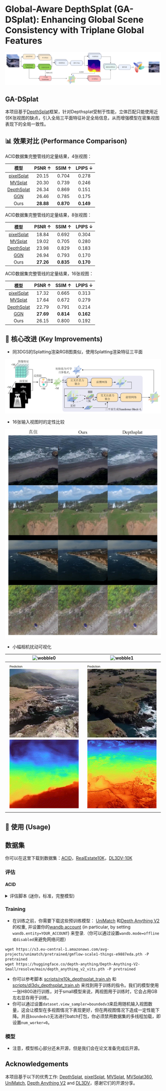 

# Global-Aware DepthSplat (GA-DSplat): Enhancing Global Scene Consistency with Triplane Global Features



![image-20250810202321609](Git_Assets/pipeline.png)

## GA-DSplat

本项目基于[DepthSplat](https://github.com/cvg/depthsplat)框架，针对Depthsplat受制于性能，立体匹配只能使用近邻K张视图的缺点，引入全局三平面特征补足全局信息，从而增强模型在密集视图表现下的全局一致性。

## 📊 效果对比 (Performance Comparison)

ACID数据集完整管线的定量结果，4张视图：

|                         模型                          | PSNR ↑ | SSIM ↑ | LPIPS ↓ |
| :---------------------------------------------------: | :----: | :----: | :-----: |
| [pixelSplat](https://github.com/dcharatan/pixelsplat) | 20.15  | 0.704  |  0.278  |
|    [MVSplat](https://github.com/donydchen/mvsplat)    | 20.30  | 0.739  |  0.246  |
|    [DepthSplat](https://github.com/cvg/depthsplat)    | 26.34  | 0.869  |  0.151  |
|     [GGN](https://github.com/shengjun-zhang/GGN)      | 26.46  | 0.785  |  0.175  |
|                         Ours                          | **28.88**  | **0.870**  |  **0.149**  |

ACID数据集完整管线的定量结果，8张视图：

|                         模型                          | PSNR ↑ | SSIM ↑ | LPIPS ↓ |
| :---------------------------------------------------: | :----: | :----: | :-----: |
| [pixelSplat](https://github.com/dcharatan/pixelsplat) | 18.84  | 0.692  |  0.304  |
|    [MVSplat](https://github.com/donydchen/mvsplat)    | 19.02  | 0.705  |  0.280  |
|    [DepthSplat](https://github.com/cvg/depthsplat)    | 23.98  | 0.829  |  0.183  |
|     [GGN](https://github.com/shengjun-zhang/GGN)      | 26.94  | 0.793  |  0.170  |
|                         Ours                          | **27.26**  | **0.835**  |  **0.170**  |

ACID数据集完整管线的定量结果，16张视图：

|                         模型                          | PSNR ↑ | SSIM ↑ | LPIPS ↓ |
| :---------------------------------------------------: | :----: | :----: | :-----: |
| [pixelSplat](https://github.com/dcharatan/pixelsplat) | 17.32  | 0.665  |  0.313  |
|    [MVSplat](https://github.com/donydchen/mvsplat)    | 17.64  | 0.672  |  0.279  |
|    [DepthSplat](https://github.com/cvg/depthsplat)    | 22.79  | 0.791  |  0.214  |
|     [GGN](https://github.com/shengjun-zhang/GGN)      | **27.69**  | **0.814**  |  **0.162**  |
|                         Ours                          | 26.15  | 0.800  |  0.192  |

## 🔧 核心改进 (Key Improvements)

+ 同3DGS的Splatting渲染RGB图类似，使用Splatting渲染特征三平面

![image-20250810181506320](Git_Assets/triplane.png)

+ 16张输入视图时的定性比较

![image-20250810214911491](Git_Assets/comparison.png)

+ 小幅相机扰动可视化

| ![wobble0](Git_Assets/wobble0.gif) | ![wobble1](Git_Assets/wobble1.gif) |
|--------|---------------|
| ![rgb0](Git_Assets/rgb0.gif) | ![rgb1](Git_Assets/rgb1.gif) |

## 🚀 使用 (Usage)

## 数据集

你可以在这里下载到数据集：[ACID](https://hyper.ai/cn/datasets/20569)，[RealEstate10K](https://google.github.io/realestate10k/download.html)，[DL3DV-10K](https://github.com/DL3DV-10K/Dataset)

### 评估

#### ACID

<details>
<summary>评估脚本 (迷你，标准，完整模型)</summary>

- 评估迷你模型:

```
# Table 1 of depthsplat paper
CUDA_VISIBLE_DEVICES=0 python -m src.main +experiment=acid \
dataset.test_chunk_interval=1 \
model.encoder.upsample_factor=4 \
model.encoder.lowest_feature_resolution=4 \
checkpointing.pretrained_model=pretrained/depthsplat-gs-small-re10k-256x256-view2-cfeab6b1.pth \
mode=test \
dataset/view_sampler=evaluation
```

<!-- </details>

<details>
<summary><b>评估标准模型, 使用:</b></summary> -->


- 评估标准模型:

```
# Table 1 of depthsplat paper
CUDA_VISIBLE_DEVICES=0 python -m src.main +experiment=acid \
dataset.test_chunk_interval=1 \
model.encoder.num_scales=2 \
model.encoder.upsample_factor=2 \
model.encoder.lowest_feature_resolution=4 \
model.encoder.monodepth_vit_type=vitb \
checkpointing.pretrained_model=pretrained/depthsplat-gs-base-re10k-256x256-view2-ca7b6795.pth \
mode=test \
dataset/view_sampler=evaluation
```

<!-- </details>

<details>
<summary><b>评估完整模型, 请用:</b></summary> -->


- 评估完整模型: 

```
# Table 1 of depthsplat paper
CUDA_VISIBLE_DEVICES=0 python -m src.main +experiment=acid \
dataset.test_chunk_interval=1 \
model.encoder.num_scales=2 \
model.encoder.upsample_factor=2 \
model.encoder.lowest_feature_resolution=4 \
model.encoder.monodepth_vit_type=vitl \
checkpointing.pretrained_model=pretrained/depthsplat-gs-large-re10k-256x256-view2-e0f0f27a.pth \
mode=test \
dataset/view_sampler=evaluation

```

</details>

### Training

- 在训练之前，你需要下载这些预训练模型： [UniMatch](https://github.com/autonomousvision/unimatch) 和[Depth Anything V2](https://github.com/DepthAnything/Depth-Anything-V2) 的权重, 并设置你的[wandb account](config/main.yaml) (in particular, by setting `wandb.entity=YOUR_ACCOUNT`) 来登录.（你可以通过设置`wandb.mode=offline或disabled`来避免网络问题）

```
wget https://s3.eu-central-1.amazonaws.com/avg-projects/unimatch/pretrained/gmflow-scale1-things-e9887eda.pth -P pretrained
wget https://huggingface.co/depth-anything/Depth-Anything-V2-Small/resolve/main/depth_anything_v2_vits.pth -P pretrained
```

- 你可以参考脚本 [scripts/re10k_depthsplat_train.sh](scripts/re10k_depthsplat_train.sh) 和[scripts/dl3dv_depthsplat_train.sh](scripts/dl3dv_depthsplat_train.sh) 来找到用于训练的指令。我们的模型使用一张H800进行训练，对于small模型来说，两视图用于训练时，它会占用GB左右显存用于训练。
- 你可以通过设置`dataset.view_sampler=boundedv3`来启用随机输入视图数量，这会让模型在多视图情况下表现更好，但在两视图情况下造成一定性能下降。并且`boundedv3`无法进行batch打包，你必须禁用数据集的多线程加载，即设置`num_worker=0`。

### 模型

- 注意，模型核心部分还未开源，但是我们会在论文准备完成后开源。

## Acknowledgements

本项目基于以下的优秀工作: [DepthSplat](https://github.com/cvg/depthsplat), [pixelSplat](https://github.com/dcharatan/pixelsplat), [MVSplat](https://github.com/donydchen/mvsplat), [MVSplat360](https://github.com/donydchen/mvsplat360), [UniMatch](https://github.com/autonomousvision/unimatch), [Depth Anything V2](https://github.com/DepthAnything/Depth-Anything-V2) and [DL3DV](https://github.com/DL3DV-10K/Dataset)，感谢它们的开源分享。